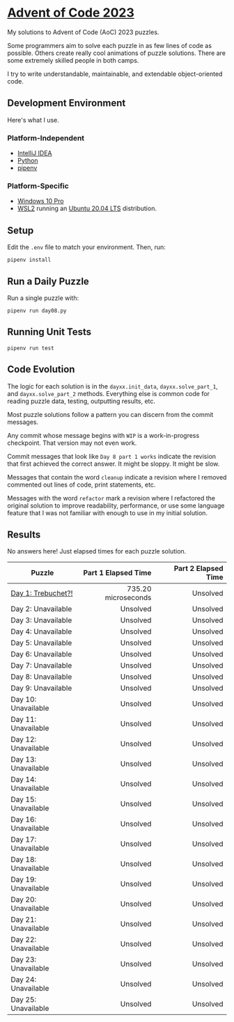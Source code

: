 # [Advent of Code 2023](https://adventofcode.com/2023)

My solutions to Advent of Code (AoC) 2023 puzzles.

Some programmers aim to solve each puzzle in as few lines of code as possible.
Others create really cool animations of puzzle solutions. There are some
extremely skilled people in both camps.

I try to write understandable, maintainable, and extendable object-oriented
code.

## Development Environment

Here's what I use.

### Platform-Independent

* [IntelliJ IDEA](https://www.jetbrains.com/idea/)
* [Python](https://www.python.org/)
* [pipenv](https://pipenv.pypa.io/en/latest/)

### Platform-Specific

* [Windows 10 Pro](https://www.microsoft.com/en-us/software-download/windows10)
* [WSL2](https://learn.microsoft.com/en-us/windows/wsl/install) running
  an [Ubuntu 20.04 LTS](https://ubuntu.com/) distribution.

## Setup
Edit the `.env` file to match your environment. Then, run:

    pipenv install

## Run a Daily Puzzle

Run a single puzzle with:

    pipenv run day08.py

## Running Unit Tests

    pipenv run test

## Code Evolution

The logic for each solution is in the `dayxx.init_data`, `dayxx.solve_part_1`,
and `dayxx.solve_part_2` methods. Everything else is common code for reading
puzzle data, testing, outputting results, etc.

Most puzzle solutions follow a pattern you can discern from the commit
messages.

Any commit whose message begins with `WIP` is a work-in-progress checkpoint.
That version may not even work.

Commit messages that look like `Day 8 part 1 works` indicate the revision
that first achieved the correct answer. It might be sloppy. It might be slow.

Messages that contain the word `cleanup` indicate a revision where I removed
commented out lines of code, print statements, etc.

Messages with the word `refactor` mark a revision where I refactored the
original solution to improve readability, performance, or use some language
feature that I was not familiar with enough to use in my initial solution. 

## Results

No answers here! Just elapsed times for each puzzle solution.

| Puzzle                                                | Part 1 Elapsed Time | Part 2 Elapsed Time |
|-------------------------------------------------------|--------------------:|--------------------:|
| [Day 1: Trebuchet?!](https://adventofcode.com/2023/1) | 735.20 microseconds |            Unsolved |
| Day  2: Unavailable                                   |            Unsolved |            Unsolved |
| Day  3: Unavailable                                   |            Unsolved |            Unsolved |
| Day  4: Unavailable                                   |            Unsolved |            Unsolved |
| Day  5: Unavailable                                   |            Unsolved |            Unsolved |
| Day  6: Unavailable                                   |            Unsolved |            Unsolved |
| Day  7: Unavailable                                   |            Unsolved |            Unsolved |
| Day  8: Unavailable                                   |            Unsolved |            Unsolved |
| Day  9: Unavailable                                   |            Unsolved |            Unsolved |
| Day 10: Unavailable                                   |            Unsolved |            Unsolved |
| Day 11: Unavailable                                   |            Unsolved |            Unsolved |
| Day 12: Unavailable                                   |            Unsolved |            Unsolved |
| Day 13: Unavailable                                   |            Unsolved |            Unsolved |
| Day 14: Unavailable                                   |            Unsolved |            Unsolved |
| Day 15: Unavailable                                   |            Unsolved |            Unsolved |
| Day 16: Unavailable                                   |            Unsolved |            Unsolved |
| Day 17: Unavailable                                   |            Unsolved |            Unsolved |
| Day 18: Unavailable                                   |            Unsolved |            Unsolved |
| Day 19: Unavailable                                   |            Unsolved |            Unsolved |
| Day 20: Unavailable                                   |            Unsolved |            Unsolved |
| Day 21: Unavailable                                   |            Unsolved |            Unsolved |
| Day 22: Unavailable                                   |            Unsolved |            Unsolved |
| Day 23: Unavailable                                   |            Unsolved |            Unsolved |
| Day 24: Unavailable                                   |            Unsolved |            Unsolved |
| Day 25: Unavailable                                   |            Unsolved |            Unsolved |

